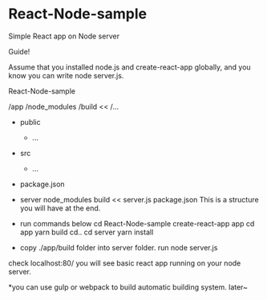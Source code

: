 # React-Node-sample
Simple React app on Node server

Guide!

Assume that you installed node.js and create-react-app globally, and you know you can write node server.js.

React-Node-sample

/app
  /node_modules
  /build <<
    /...
  - public
    - ...
  - src
    - ...
  - package.json

- server
  node_modules
  build <<
  server.js
  package.json
This is a  structure you will have at the end.

- run commands below
cd React-Node-sample
create-react-app app
cd app
yarn build
cd..
cd server
yarn install

- copy ./app/build folder into server folder.
run node server.js

check localhost:80/
you will see basic react app running on your node server.

*you can use gulp or webpack to build automatic building system. later~
